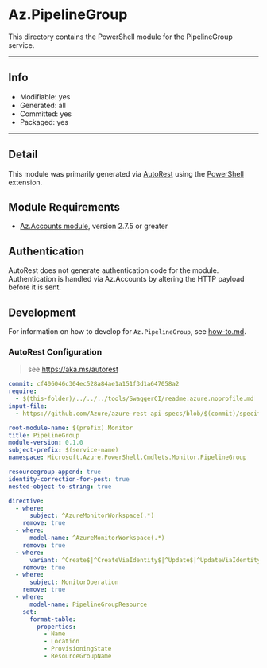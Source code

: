 <!-- region Generated -->
# Az.PipelineGroup
This directory contains the PowerShell module for the PipelineGroup service.

---
## Info
- Modifiable: yes
- Generated: all
- Committed: yes
- Packaged: yes

---
## Detail
This module was primarily generated via [AutoRest](https://github.com/Azure/autorest) using the [PowerShell](https://github.com/Azure/autorest.powershell) extension.

## Module Requirements
- [Az.Accounts module](https://www.powershellgallery.com/packages/Az.Accounts/), version 2.7.5 or greater

## Authentication
AutoRest does not generate authentication code for the module. Authentication is handled via Az.Accounts by altering the HTTP payload before it is sent.

## Development
For information on how to develop for `Az.PipelineGroup`, see [how-to.md](how-to.md).
<!-- endregion -->

### AutoRest Configuration
> see https://aka.ms/autorest

``` yaml
commit: cf406046c304ec528a84ae1a151f3d1a647058a2
require:
  - $(this-folder)/../../../tools/SwaggerCI/readme.azure.noprofile.md
input-file:
  - https://github.com/Azure/azure-rest-api-specs/blob/$(commit)/specification/monitor/resource-manager/Microsoft.Monitor/preview/2023-10-01-preview/azuremonitor.json

root-module-name: $(prefix).Monitor
title: PipelineGroup
module-version: 0.1.0
subject-prefix: $(service-name)
namespace: Microsoft.Azure.PowerShell.Cmdlets.Monitor.PipelineGroup

resourcegroup-append: true
identity-correction-for-post: true
nested-object-to-string: true

directive:
  - where:
      subject: ^AzureMonitorWorkspace(.*)
    remove: true
  - where:
      model-name: ^AzureMonitorWorkspace(.*)
    remove: true
  - where:
      variant: ^Create$|^CreateViaIdentity$|^Update$|^UpdateViaIdentity$
    remove: true
  - where:
      subject: MonitorOperation
    remove: true
  - where:
      model-name: PipelineGroupResource
    set:
      format-table:
        properties:
          - Name
          - Location
          - ProvisioningState
          - ResourceGroupName
```
